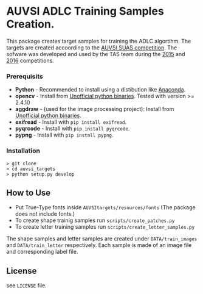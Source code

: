 # AUVSI ADLC Training Samples Creation.

This package creates target samples for training the ADLC algortihm.
The targets are created accoording to the
[AUVSI SUAS competition](http://www.auvsi-suas.org/).
The sofware was developed and used by the TAS team during the
[2015](http://www.auvsi-suas.org/competitions/2015/) and 
[2016](http://www.auvsi-suas.org/competitions/2016/) competitions.

### Prerequisits

* **Python** - Recommended to install using a distibution like
  [Anaconda](https://www.continuum.io/downloads).
* **opencv** - Install from [Unofficial python binaries](http://www.lfd.uci.edu/~gohlke/pythonlibs/).
  Tested with version >= 2.4.10
* **aggdraw** - (used for the image processing project):
  Install from [Unofficial python binaries](http://www.lfd.uci.edu/~gohlke/pythonlibs/).
* **exifread** - Install with ```pip install exifread```.
* **pyqrcode** - Install with ```pip install pyqrcode```.
* **pypng** - Install with ```pip install pypng```.

### Installation

    > git clone 
    > cd auvsi_targets
    > python setup.py develop

## How to Use

* Put True-Type fonts inside ```AUVSItargets/resources/fonts``` (The package
  does not include fonts.)
* To create shape trainig samples run ```scripts/create_patches.py```
* To create letter training samples run ```scripts/create_letter_samples.py```

The shape samples and letter samples are created under ```DATA/train_images```
and ```DATA/train_letter``` respectively. Each sample is made of an image
file and corresponding label file.

## License

see `LICENSE` file.